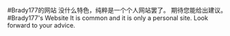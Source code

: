 #Brady177的网站
没什么特色，纯粹是一个个人网站罢了。
期待您能给出建议。
#Brady177's Website
It is common and it is only a personal site.
Look forward to your advice.
